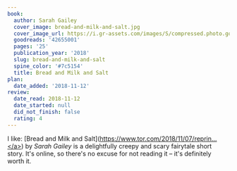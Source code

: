 ```yaml
---
book:
  author: Sarah Gailey
  cover_image: bread-and-milk-and-salt.jpg
  cover_image_url: https://i.gr-assets.com/images/S/compressed.photo.goodreads.com/books/1541607314l/42655001._SX98_.jpg
  goodreads: '42655001'
  pages: '25'
  publication_year: '2018'
  slug: bread-and-milk-and-salt
  spine_color: '#7c5154'
  title: Bread and Milk and Salt
plan:
  date_added: '2018-11-12'
review:
  date_read: 2018-11-12
  date_started: null
  did_not_finish: false
  rating: 4
---
```


I like: [Bread and Milk and Salt](<a target="_blank" href="https://www.tor.com/2018/11/07/reprints-bread-and-milk-and-salt-sarah-gailey/" rel="nofollow">https://www.tor.com/2018/11/07/reprin...</a>) by *Sarah Gailey* is a delightfully creepy and scary fairytale short story. It's online, so there's no excuse for not reading it – it's definitely worth it.
